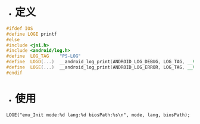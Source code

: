 - # 定义
```c++
#ifdef IOS
#define LOGE printf
#else
#include <jni.h>
#include <android/log.h>
#define  LOG_TAG    "PS-LOG"
#define  LOGD(...)  __android_log_print(ANDROID_LOG_DEBUG, LOG_TAG, __VA_ARGS__)
#define  LOGE(...)  __android_log_print(ANDROID_LOG_ERROR, LOG_TAG, __VA_ARGS__)
#endif
```

- # 使用
`LOGE("emu_Init mode:%d lang:%d biosPath:%s\n", mode, lang, biosPath);`
